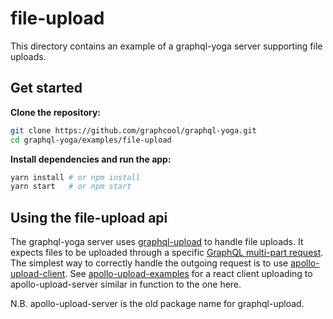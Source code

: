 # file-upload

This directory contains an example of a graphql-yoga server supporting file uploads.

## Get started

**Clone the repository:**

```sh
git clone https://github.com/graphcool/graphql-yoga.git
cd graphql-yoga/examples/file-upload
```

**Install dependencies and run the app:**

```sh
yarn install # or npm install
yarn start   # or npm start
```

## Using the file-upload api

The graphql-yoga server uses [graphql-upload](https://github.com/jaydenseric/graphql-upload) to handle file uploads. It expects files to be uploaded through a specific [GraphQL multi-part request](https://github.com/jaydenseric/graphql-multipart-request-spec). The simplest way to correctly handle the outgoing request is to use [apollo-upload-client](https://github.com/jaydenseric/apollo-upload-client). See [apollo-upload-examples](https://github.com/jaydenseric/apollo-upload-examples) for a react client uploading to apollo-upload-server similar in function to the one here.

N.B. apollo-upload-server is the old package name for graphql-upload.

